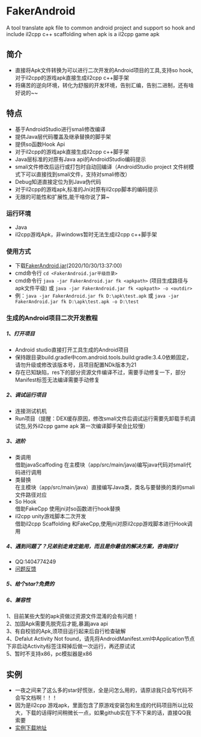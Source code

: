 
# FakerAndroid
A tool translate apk file to common android project and support so hook and include il2cpp c++ scaffolding when apk is a il2cpp game apk

## 简介
- 直接将Apk文件转换为可以进行二次开发的Android项目的工具,支持so hook,对于il2cpp的游戏apk直接生成il2cpp c++脚手架
- 将痛苦的逆向环境，转化为舒服的开发环境，告别汇编，告别二进制，还有啥好说的~~ 
## 特点

- 基于AndroidStudio进行smali修改编译
- 提供Java层代码覆盖及继承替换的脚手架
- 提供so函数Hook Api
- 对于il2cpp的游戏apk直接生成il2cpp c++脚手架
- Java层标准的对原有Java api的AndroidStudio编码提示
- smali文件修改后运行或打包时自动回编译（AndroidStudio project 文件树模式下可以直接找到smali文件，支持对smali修改）
- Debug知道直接定位为到Java伪代码
- 对于il2cpp的游戏apk,标准的Jni对原有il2cpp脚本的编码提示
- 无限的可能性和扩展性,能干啥你说了算~

### 运行环境
- Java
- il2cpp游戏Apk，非windows暂时无法生成il2cpp c++脚手架
### 使用方式
- 下载[FakerAndroid.jar](https://github.com/Efaker/FakerAndroid/releases/tag/0.0.1)(2020/10/30/13:37:00)
- cmd命令行 ```cd <FakerAndroid.jar平级目录>``` 
- cmd命令行 ```java -jar FakerAndroid.jar fk <apkpath>``` (项目生成路径与apk文件平级) 或 ```java -jar FakerAndroid.jar fk <apkpath> -o <outdir>```
- 例：```java -jar FakerAndroid.jar fk D:\apk\test.apk``` 或 ```java -jar FakerAndroid.jar fk D:\apk\test.apk -o D:\test```

### 生成的Android项目二次开发教程

##### 1、打开项目
- Android studio直接打开工具生成的Android项目
- 保持跟目录build.gradle中com.android.tools.build:gradle:3.4.0依赖固定，请勿升级或修改该版本号，且项目配置NDk版本为21
- 存在已知缺陷，res下的部分资源文件编译不过，需要手动修复一下，部分Manifest标签无法编译需要手动修复

##### 2、调试运行项目
- 连接测试机机
- Run项目（提醒：DEX缓存原因，修改smali文件后调试运行需要先卸载手机调试包,另外il2cpp game apk 第一次编译脚手架会比较慢）
##### 3、进阶
- 类调用  
  借助javaScaffoding 在主模块（app/src/main/java)编写java代码对smali代码进行调用  
- 类替换      
  在主模块（app/src/main/java）直接编写Java类，类名与要替换的类的smali文件路径对应
- So Hook  
  借助FakeCpp 使用jni对so函数进行hook替换
- il2cpp unity游戏脚本二次开发  
  借助il2cpp Scaffolding 和FakeCpp,使用jni对原il2cpp游戏脚本进行Hook调用

##### 4、遇到问题了？兄弟别走肯定能用，而且是你最佳的解决方案，咨询探讨
- QQ:1404774249
- [问题反馈](https://github.com/Efaker/FakerAndroid/issues)
##### 5、给个star?免费的           

##### 6、兼容性
1、目前某些大型的apk资做过资源文件混淆的会有问题！  
2、加固Apk需要先脱壳后才能,暴漏java api  
3、有自校验的Apk,须项目运行起来后自行检查破解  
4、Defalut Activity Not found，请先将AndroidManifest.xml中Application节点下非启动Activity标签注释掉后做一次运行，再还原试试  
5、暂时不支持x86，pc模拟器是x86
## 实例
- 一夜之间来了这么多的star好慌张，全是问怎么用的，请原谅我只会写代码不会写文档啊！！！  
- 因为是il2cpp 游戏apk，里面包含了原游戏安装包和生成的代码项目所以比较大，下载的话得时间稍微长一点，如果github实在下不下来的话，直接QQ我索要
- [实例下载地址](https://github.com/Efaker/FakerAndroid-Demos/releases/tag/BasicDemo1)







        
        
        
        
        
      
                
 








